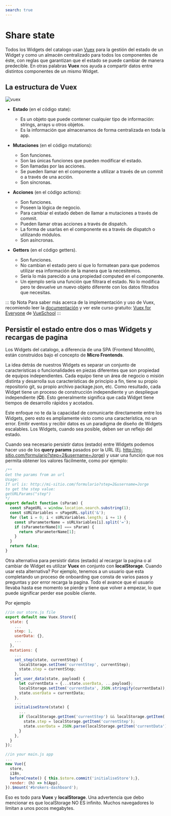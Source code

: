 ```yaml
---
search: true
---
```


# Share state

Todos los Widgets del catalogo usan [Vuex](https://vuex.vuejs.org/) para la gestión del estado de un Widget y como un almacén centralizado para todos los componentes de éste, con reglas que garantizan que el estado se puede cambiar de manera predecible. En otras palabras **Vuex** nos ayuda a compartir datos entre distintos componentes de un mismo Widget.

## La estructura de Vuex

![vuex](/assets/img/widgets/vuex.png)

* **Estado** (en el código state):
  * Es un objeto que puede contener cualquier tipo de información: strings, arrays u otros objetos.
  * Es la información que almacenamos de forma centralizada en toda la app.

* **Mutaciones** (en el código mutations):
  * Son funciones.
  * Son las únicas funciones que pueden modificar el estado.
  * Son llamadas por las acciones.
  * Se pueden llamar en el componente a utilizar a través de un commit o a través de una acción.
  * Son síncronas.

* **Acciones** (en el código actions):
  * Son funciones.
  * Poseen la lógica de negocio.
  * Para cambiar el estado deben de llamar a mutaciones a través de commit.
  * Pueden llamar otras acciones a través de dispatch.
  * La forma de usarlas en el componente es a través de dispatch o utilizando módulos.
  * Son asíncronas.

* **Getters** (en el código getters).
  * Son funciones.
  * No cambian el estado pero sí que lo formatean para que podemos utilizar esa información de la manera que la necesitemos.
  * Sería lo más parecido a una propiedad computed en el componente.
  * Un ejemplo sería una función que filtrara el estado. No lo modifica pero te devuelve un nuevo objeto diferente con los datos filtrados que necesitas.

::: tip Nota
Para saber más acerca de la implementación y uso de Vuex, recomiendo leer la [documentación](https://vuex.vuejs.org/guide/) y ver este curso gratuito: [Vuex for Everyone](https://vueschool.io/courses/vuex-for-everyone) de [VueSchool](https://vueschool.io/)
:::

## Persistir el estado entre dos o mas Widgets y recargas de pagina

Los Widgets del catalogo, a diferencia de una SPA (Frontend Monolith), están construidos bajo el concepto de **Micro Frontends**.

La idea detrás de nuestros Widgets es separar un conjunto de características o funcionalidades en piezas diferentes que son propiedad de equipos independientes. Cada equipo tiene un área de negocio o misión distinta y desarrolla sus características de principio a fin, tiene su propio repositorio git, su propio archivo package.json, etc. Como resultado, cada Widget tiene un proceso de construcción independiente y un despliegue independiente (**CI**). Esto generalmente significa que cada Widget tiene tiempos de desarrollo rápidos y acotados.

Este enfoque no te da la capacidad de comunicarte directamente entre los Widgets, pero esto es ampliamente visto como una característica, no un error. Emitir eventos y recibir datos es un paradigma de diseño de Widgets escalables. Los Widgets, cuando sea posible, deben ser un reflejo del estado.

Cuando sea necesario persistir datos (estado) entre Widgets podemos hacer uso de los **query params** pasados por la URL (Ej. <http://mi-sitio.com/formulario?step=2&username=Jorge>) y usar una función que nos permita obtener los valores fácilmente, como por ejemplo:

```js
/**
Get the params from an url
Usage:
If url is: http://mi-sitio.com/formulario?step=2&username=Jorge
to get the step value:
getURLParams("step")
*/
export default function (sParam) {
  const sPageURL = window.location.search.substring(1);
  const sURLVariables = sPageURL.split('&');
  for (let i = 0; i < sURLVariables.length; i += 1) {
    const sParameterName = sURLVariables[i].split('=');
    if (sParameterName[0] === sParam) {
      return sParameterName[1];
    }
  }
  return false;
}
```

Otra alternativa para persistir datos (estado) al recargar la pagina o al cambiar de Widget es utilizar **Vuex** en conjunto con **localStorage**. Cuando usar esta alternativa? Por ejemplo, tenemos a un usuario que esta completando un proceso de onboarding que consta de varios pasos y preguntas y por error recarga la pagina. Todo el avance que el usuario llevaba hasta ese momento se pierde y tiene que volver a empezar, lo que puede significar perder ese posible cliente.

Por ejemplo

```js
//in our store.js file
export default new Vuex.Store({
  state: {
    ...
    step: 1,
    userData: {},
    ...
  },
  mutations: {
    ...
    set_step(state, currentStep) {
      localStorage.setItem('currentStep', currentStep);
      state.step = currentStep;
    },
    set_user_data(state, payload) {
      let currentData = {...state.userData, ...payload};
      localStorage.setItem('currentData', JSON.stringify(currentData));
      state.userData = currentData;
    },
    ...
    initialiseStore(state) {
      ...
      if (localStorage.getItem('currentStep') && localStorage.getItem('currentData')) {
        state.step = localStorage.getItem('currentStep');
        state.userData = JSON.parse(localStorage.getItem('currentData'));
      }
    },
  }
});
```

```js
//in your main.js app
...
new Vue({
  store,
  i18n,
  beforeCreate() { this.$store.commit('initialiseStore');},
  render: (h) => h(App),
}).$mount('#brokers-dashboard');
```

Eso es todo para **Vuex** y **localStorage**. Una advertencia que debo mencionar es que localStorage NO ES infinito. Muchos navegadores lo limitan a unos pocos megabytes.
